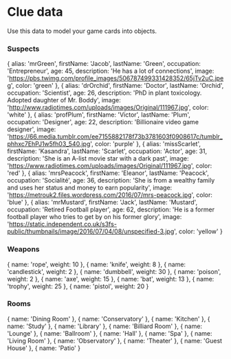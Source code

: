 # Clue data

Use this data to model your game cards into objects.

### Suspects

{
alias: 'mrGreen',
firstName: 'Jacob',
lastName: 'Green',
occupation: 'Entrepreneur',
age: 45,
description: 'He has a lot of connections',
image: 'https://pbs.twimg.com/profile_images/506787499331428352/65jTv2uC.jpeg',
color: 'green'
},
{
alias: 'drOrchid',
firstName: 'Doctor',
lastName: 'Orchid',
occupation: 'Scientist',
age: 26,
description: 'PhD in plant toxicology. Adopted daughter of Mr. Boddy',
image: 'http://www.radiotimes.com/uploads/images/Original/111967.jpg',
color: 'white'
},
{
alias: 'profPlum',
firstName: 'Victor',
lastName: 'Plum',
occupation: 'Designer',
age: 22,
description: 'Billionaire video game designer',
image:
'https://66.media.tumblr.com/ee7155882178f73b3781603f0908617c/tumblr_phhxc7EhPJ1w5fh03_540.jpg',
color: 'purple'
},
{
alias: 'missScarlet',
firstName: 'Kasandra',
lastName: 'Scarlet',
occupation: 'Actor',
age: 31,
description: 'She is an A-list movie star with a dark past',
image: 'https://www.radiotimes.com/uploads/images/Original/111967.jpg',
color: 'red'
},
{
alias: 'mrsPeacock',
firstName: 'Eleanor',
lastName: 'Peacock',
occupation: 'Socialité',
age: 36,
description: 'She is from a wealthy family and uses her status and money to earn popularity',
image: 'https://metrouk2.files.wordpress.com/2016/07/mrs-peacock.jpg',
color: 'blue'
},
{
alias: 'mrMustard',
firstName: 'Jack',
lastName: 'Mustard',
occupation: 'Retired Football player',
age: 62,
description: 'He is a former football player who tries to get by on his former glory',
image:
'https://static.independent.co.uk/s3fs-public/thumbnails/image/2016/07/04/08/unspecified-3.jpg',
color: 'yellow'
}

### Weapons

{ name: 'rope', weight: 10 },
{ name: 'knife', weight: 8 },
{ name: 'candlestick', weight: 2 },
{ name: 'dumbbell', weight: 30 },
{ name: 'poison', weight: 2 },
{ name: 'axe', weight: 15 },
{ name: 'bat', weight: 13 },
{ name: 'trophy', weight: 25 },
{ name: 'pistol', weight: 20 }

### Rooms

{ name: 'Dining Room' },
{ name: 'Conservatory' },
{ name: 'Kitchen' },
{ name: 'Study' },
{ name: 'Library' },
{ name: 'Billiard Room' },
{ name: 'Lounge' },
{ name: 'Ballroom' },
{ name: 'Hall' },
{ name: 'Spa' },
{ name: 'Living Room' },
{ name: 'Observatory' },
{ name: 'Theater' },
{ name: 'Guest House' },
{ name: 'Patio' }
